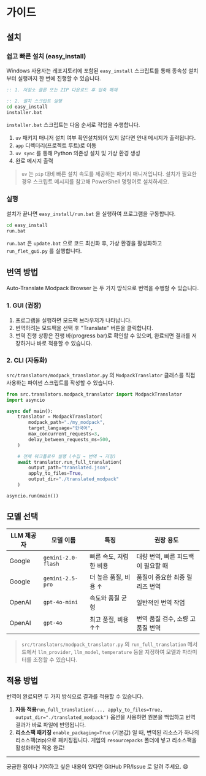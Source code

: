 # 가이드

## 설치

### 쉽고 빠른 설치 (easy_install)

Windows 사용자는 레포지토리에 포함된 `easy_install` 스크립트를 통해 종속성 설치부터 실행까지 한 번에 진행할 수 있습니다.

```bat
:: 1. 저장소 클론 또는 ZIP 다운로드 후 압축 해제

:: 2. 설치 스크립트 실행
cd easy_install
installer.bat
```

`installer.bat` 스크립트는 다음 순서로 작업을 수행합니다.

1. `uv` 패키지 매니저 설치 여부 확인설치되어 있지 않다면 안내 메시지가 출력됩니다.
2. `app` 디렉터리(프로젝트 루트)로 이동
3. `uv sync` 를 통해 Python 의존성 설치 및 가상 환경 생성
4. 완료 메시지 출력

> `uv` 는 `pip` 대비 빠른 설치 속도를 제공하는 패키지 매니저입니다. 설치가 필요한 경우 스크립트 메시지를 참고해 PowerShell 명령어로 설치하세요.

### 실행

설치가 끝나면 `easy_install/run.bat` 을 실행하여 프로그램을 구동합니다.

```bat
cd easy_install
run.bat
```

`run.bat` 은 `update.bat` 으로 코드 최신화 후, 가상 환경을 활성화하고 `run_flet_gui.py` 를 실행합니다.

## 번역 방법

Auto-Translate Modpack Browser 는 두 가지 방식으로 번역을 수행할 수 있습니다.

### 1. GUI (권장)

1. 프로그램을 실행하면 모드팩 브라우저가 나타납니다.
2. 번역하려는 모드팩을 선택 후 "Translate" 버튼을 클릭합니다.
3. 번역 진행 상황은 진행 바(progress bar)로 확인할 수 있으며, 완료되면 결과를 저장하거나 바로 적용할 수 있습니다.

### 2. CLI (자동화)

`src/translators/modpack_translator.py` 의 `ModpackTranslator` 클래스를 직접 사용하는 파이썬 스크립트를 작성할 수 있습니다.

```python
from src.translators.modpack_translator import ModpackTranslator
import asyncio

async def main():
    translator = ModpackTranslator(
        modpack_path="./my_modpack",
        target_language="한국어",
        max_concurrent_requests=3,
        delay_between_requests_ms=500,
    )

    # 전체 워크플로우 실행 (수집 → 번역 → 저장)
    await translator.run_full_translation(
        output_path="translated.json",
        apply_to_files=True,
        output_dir="./translated_modpack"
    )

asyncio.run(main())
```

## 모델 선택

| LLM 제공자 | 모델 이름            | 특징                   | 권장 용도                          |
| ---------- | -------------------- | ---------------------- | ---------------------------------- |
| Google     | `gemini-2.0-flash` | 빠른 속도, 저렴한 비용 | 대량 번역, 빠른 피드백이 필요할 때 |
| Google     | `gemini-2.5-pro`   | 더 높은 품질, 비용 ↑  | 품질이 중요한 최종 릴리즈 번역     |
| OpenAI     | `gpt-4o-mini`      | 속도와 품질 균형       | 일반적인 번역 작업                 |
| OpenAI     | `gpt-4o`           | 최고 품질, 비용 ↑↑   | 번역 품질 검수, 소량 고품질 번역   |

> `src/translators/modpack_translator.py` 의 `run_full_translation` 메서드에서 `llm_provider`, `llm_model`, `temperature` 등을 지정하여 모델과 파라미터를 조정할 수 있습니다.

## 적용 방법

번역이 완료되면 두 가지 방식으로 결과를 적용할 수 있습니다.

1. **자동 적용**`run_full_translation(..., apply_to_files=True, output_dir="./translated_modpack")` 옵션을 사용하면 원본을 백업하고 번역 결과가 바로 파일에 반영됩니다.
2. **리소스팩 패키징**
   `enable_packaging=True` (기본값) 일 때, 번역된 리소스가 하나의 리소스팩(zip)으로 패키징됩니다.
   게임의 `resourcepacks` 폴더에 넣고 리소스팩을 활성화하면 적용 완료!

---

궁금한 점이나 기여하고 싶은 내용이 있다면 GitHub PR/Issue 로 알려 주세요. 😄
